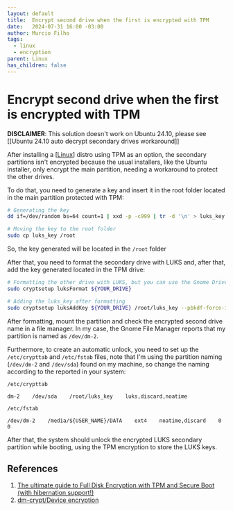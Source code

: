 ```yaml
---
layout: default
title:  Encrypt second drive when the first is encrypted with TPM
date:   2024-07-31 16:00 -03:00
author: Murcio Filho
tags:
  - linux
  - encryption
parent: Linux
has_children: false
---
```


# Encrypt second drive when the first is encrypted with TPM

**DISCLAIMER**: This solution doesn't work on Ubuntu 24.10, please see [[Ubuntu 24.10 auto decrypt secondary drives workaround]]

After installing a [[Linux]] distro using TPM as an option, the secondary partitions isn't encrypted because the usual installers, like the Ubuntu installer, only encrypt the main partition, needing a workaround to protect the other drives.

To do that, you need to generate a key and insert it in the root folder located in the main partition protected with TPM:

```bash
# Generating the key
dd if=/dev/random bs=64 count=1 | xxd -p -c999 | tr -d '\n' > luks_key

# Moving the key to the root folder
sudo cp luks_key /root
```

So, the key generated will be located in the ``/root`` folder

After that, you need to format the secondary drive with LUKS and, after that, add the key generated located in the TPM drive:

```bash
# Formatting the other drive with LUKS, but you can use the Gnome Drive Formatter if preferred.
sudo cryptsetup luksFormat ${YOUR_DRIVE}

# Adding the luks_key after formatting
sudo cryptsetup luksAddKey ${YOUR_DRIVE} /root/luks_key --pbkdf-force-iterations=4 --pbkdf-parallel=1
```

After formatting, mount the partition and check the encrypted second drive name in a file manager. In my case, the Gnome File Manager reports that my partition is named as ``/dev/dm-2``.

Furthermore, to create an automatic unlock, you need to set up the ``/etc/crypttab`` and ``/etc/fstab`` files, note that I'm using the partition naming (``/dev/dm-2`` and ``/dev/sda``) found on my machine, so change the naming according to the reported in your system:

``/etc/crypttab``

```
dm-2    /dev/sda    /root/luks_key    luks,discard,noatime
```

``/etc/fstab``

```
/dev/dm-2    /media/${USER_NAME}/DATA    ext4    noatime,discard    0    0
```

After that, the system should unlock the encrypted LUKS secondary partition while booting, using the TPM encryption to store the LUKS keys.

## References

1. [The ultimate guide to Full Disk Encryption with TPM and Secure Boot (with hibernation support!)](https://blastrock.github.io/fde-tpm-sb.html)
2. [dm-crypt/Device encryption](https://wiki.archlinux.org/title/Dm-crypt/Device_encryption)


[//begin]: # "Autogenerated link references for markdown compatibility"
[Linux]: ../Linux "Linux"
[//end]: # "Autogenerated link references"